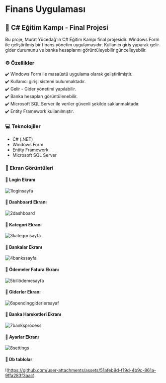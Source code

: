 # Finans Uygulaması

## 📌 C# Eğitim Kampı - Final Projesi
Bu proje, Murat Yücedağ'ın C# Eğitim Kampı final projesidir. Windows Form ile geliştirilmiş bir finans yönetim uygulamasıdır. Kullanıcı giriş yaparak gelir-gider durumunu ve banka hesaplarını görüntüleyebilir güncelleyebilir.

### ⚙️ Özellikler
✔️ Windows Form ile masaüstü uygulama olarak geliştirilmiştir.  
✔️ Kullanıcı girişi sistemi bulunmaktadır.  
✔️ Gelir - Gider yönetimi yapılabilir.  
✔️ Banka hesapları görüntülenebilir.  
✔️ Microsoft SQL Server ile veriler güvenli şekilde saklanmaktadır.  
✔️ Entity Framework kullanılmıştır.  

### 💻​ Teknolojiler
- C# (.NET)
- Windows Form
- Entity Framework
- Microsoft SQL Server

### 📸 Ekran Görüntüleri

#### 🔹 Login Ekranı
![1loginsayfa](https://github.com/user-attachments/assets/71c739c2-03b6-43c9-a515-388b39072ef8)


#### 🔹 Dashboard Ekranı
![2dashboard](https://github.com/user-attachments/assets/727ba9a5-2293-4c15-b02b-c94e66c41891)


#### 🔹 Kategori Ekranı
![3kategorisayfa](https://github.com/user-attachments/assets/514f9b7b-9a7d-407f-9542-dbb030de34f6)


#### 🔹 Bankalar Ekranı
![4bankssayfa](https://github.com/user-attachments/assets/9eac29ae-a469-4734-bb77-86dcb35c7ccf)


#### 🔹 Ödemeler Fatura Ekranı
![5billödemesayfa](https://github.com/user-attachments/assets/aa55106c-2ebd-4db9-9188-4b327bd14929)


#### 🔹 Giderler Ekranı
![6spendinggiderlersayaf](https://github.com/user-attachments/assets/7f6e8257-d7d4-4a46-8ddb-971880d543a3)


#### 🔹 Banka Hareketleri Ekranı
![7banksprocess](https://github.com/user-attachments/assets/1c0fc62f-df0b-444b-ac84-fbbee96d5e0e)


#### 🔹 Ayarlar Ekranı
![8settings](https://github.com/user-attachments/assets/449f0fe9-aacc-4cda-b79c-313cdd9ebcc7)


#### 🔹 Db tablolar
!(https://github.com/user-attachments/assets/51afeb9d-f19d-4b9c-861a-9ffa283f3aac)








